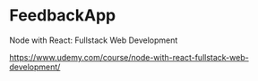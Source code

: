 # FeedbackApp

Node with React: Fullstack Web Development

https://www.udemy.com/course/node-with-react-fullstack-web-development/ 
